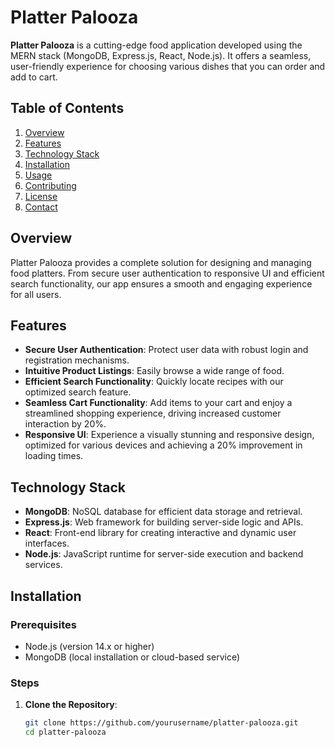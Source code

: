 

# Platter Palooza

**Platter Palooza** is a cutting-edge food application developed using the MERN stack (MongoDB, Express.js, React, Node.js). It offers a seamless, user-friendly experience for choosing various dishes that you can order and add to cart.

## Table of Contents

1. [Overview](#overview)
2. [Features](#features)
3. [Technology Stack](#technology-stack)
4. [Installation](#installation)
5. [Usage](#usage)
6. [Contributing](#contributing)
7. [License](#license)
8. [Contact](#contact)

## Overview

Platter Palooza provides a complete solution for designing and managing food platters. From secure user authentication to responsive UI and efficient search functionality, our app ensures a smooth and engaging experience for all users.

## Features

- **Secure User Authentication**: Protect user data with robust login and registration mechanisms.
- **Intuitive Product Listings**: Easily browse a wide range of food.
- **Efficient Search Functionality**: Quickly locate recipes with our optimized search feature.
- **Seamless Cart Functionality**: Add items to your cart and enjoy a streamlined shopping experience, driving increased customer interaction by 20%.
- **Responsive UI**: Experience a visually stunning and responsive design, optimized for various devices and achieving a 20% improvement in loading times.

## Technology Stack

- **MongoDB**: NoSQL database for efficient data storage and retrieval.
- **Express.js**: Web framework for building server-side logic and APIs.
- **React**: Front-end library for creating interactive and dynamic user interfaces.
- **Node.js**: JavaScript runtime for server-side execution and backend services.

## Installation

### Prerequisites

- Node.js (version 14.x or higher)
- MongoDB (local installation or cloud-based service)

### Steps

1. **Clone the Repository**:
   ```bash
   git clone https://github.com/yourusername/platter-palooza.git
   cd platter-palooza



